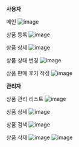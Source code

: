 **사용자**

메인
![image](https://github.com/In0code/retro/assets/137425054/263269b9-b038-43b7-9453-6f3d95732104)

상품 등록
![image](https://github.com/In0code/retro/assets/137425054/f15c8fac-af0a-4d0d-be60-a8b3e8c76160)

상품 상세
![image](https://github.com/In0code/retro/assets/137425054/ffd2ea3b-9b85-49b2-908e-e733e49d336d)

상품 상태 변경
![image](https://github.com/In0code/retro/assets/137425054/8e148d7f-3a23-47ca-a667-6406d9746e6e)

상품 판매 후기 작성
![image](https://github.com/In0code/retro/assets/137425054/984b5bb7-d865-46c8-8e08-4c73fa18c440)


**관리자**

상품 관리 리스트
![image](https://github.com/In0code/retro/assets/137425054/d424120a-f0c2-4626-bb2c-2a993eafad6c)

상품 상세
![image](https://github.com/In0code/retro/assets/137425054/aac9b8f7-cc7a-413a-a233-ae78cf68f01a)

상품 검색
![image](https://github.com/In0code/retro/assets/137425054/d1cf83a1-ac40-487b-b01f-7415bdbfde72)

상품 삭제
![image](https://github.com/In0code/retro/assets/137425054/e476a6d2-834d-435e-977a-4a5a9924d259)
![image](https://github.com/In0code/retro/assets/137425054/cbc2275e-9d31-4b28-9ae8-b1f187892b73)
